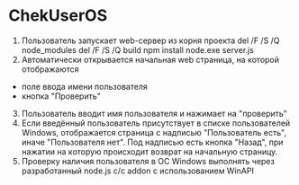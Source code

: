 # ChekUserOS

1. Пользователь запускает web-сервер из корня проекта
del /F /S /Q node_modules
del /F /S /Q build
npm install
node.exe server.js
2. Автоматически открывается начальная web страница, на которой отображаются
- поле ввода имени пользователя
- кнопка "Проверить"
3. Пользователь вводит имя пользователя и нажимает на "проверить"
4. Если введённый пользователь присутствует в списке пользователей Windows,
 отображается страница с надписью "Пользователь есть", иначе "Пользователя нет".
 Под надписью есть кнопка "Назад", при нажатии на которую происходит возврат на начальную страницу.
5. Проверку наличия пользователя в ОС Windows
 выполнять через разработанный node.js c/c addon с использованием WinAPI
